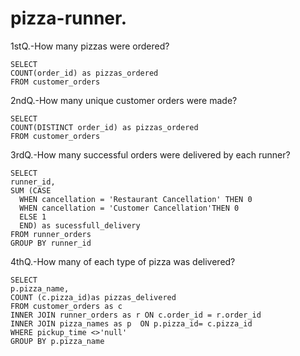 # pizza-runner.


1stQ.-How many pizzas were ordered? 
```
SELECT
COUNT(order_id) as pizzas_ordered
FROM customer_orders
```

2ndQ.-How many unique customer orders were made?
```
SELECT 
COUNT(DISTINCT order_id) as pizzas_ordered
FROM customer_orders
```

3rdQ.-How many successful orders were delivered by each runner?
```
SELECT 
runner_id,
SUM (CASE
  WHEN cancellation = 'Restaurant Cancellation' THEN 0
  WHEN cancellation = 'Customer Cancellation'THEN 0
  ELSE 1
  END) as sucessfull_delivery
FROM runner_orders
GROUP BY runner_id
```

4thQ.-How many of each type of pizza was delivered?
```
SELECT 
p.pizza_name,
COUNT (c.pizza_id)as pizzas_delivered
FROM customer_orders as c
INNER JOIN runner_orders as r ON c.order_id = r.order_id
INNER JOIN pizza_names as p  ON p.pizza_id= c.pizza_id
WHERE pickup_time <>'null'
GROUP BY p.pizza_name

```
